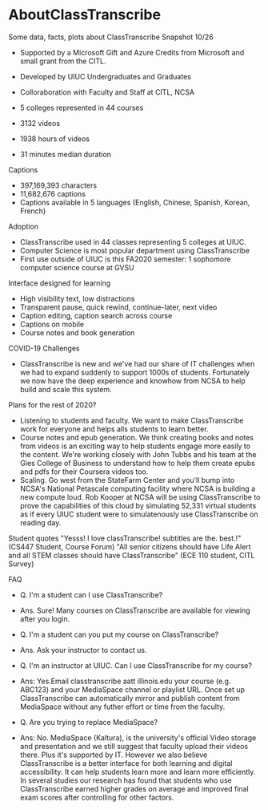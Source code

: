 # AboutClassTranscribe

Some data, facts, plots about ClassTranscribe
Snapshot 10/26

* Supported by a Microsoft Gift and Azure Credits from Microsoft and small grant from the CITL.
* Developed by UIUC Undergraduates and Graduates
* Colloraboration with Faculty and Staff at CITL, NCSA

* 5 colleges represented in 44 courses 
* 3132 videos
* 1938 hours of videos
* 31 minutes median duration

Captions
* 397,169,393 characters 
* 11,682,676 captions
* Captions available in 5 languages (English, Chinese, Spanish, Korean, French)

Adoption
* ClassTranscribe used in 44 classes representing 5 colleges at UIUC.
* Computer Science is most popular department using ClassTranscribe
* First use outside of UIUC is this FA2020 semester: 1 sophomore computer science course at GVSU

Interface designed for learning
* High visibility text, low distractions
* Transparent pause, quick rewind, continue-later, next video
* Caption editing, caption search across course
* Captions on mobile
* Course notes and book generation

COVID-19 Challenges
* ClassTranscribe is new and we've had our share of IT challenges when we had to expand suddenly to support 1000s of students. Fortunately we now have the deep experience and knowhow from NCSA to help build and scale this system.

Plans for the rest of 2020?
* Listening to students and faculty. We want to make ClassTranscribe work for everyone and helps alls students to learn better.
* Course notes and epub generation. We think creating books and notes from videos is an exciting way to help students engage more easily to the content. We're working closely with John Tubbs and his team at the Gies College of Business to understand how to help them create epubs and pdfs for their Coursera videos too.
* Scaling. Go west from the StateFarm Center and you'll bump into NCSA's National Petascale computing facility where NCSA is building a new compute loud. Rob Kooper at NCSA will be using ClassTranscribe to prove the capabilities of this cloud by simulating 52,331 virtual students as if every UIUC student were to simulatenously use ClassTranscribe on reading day. 

Student quotes
"Yesss! I love classTranscribe! subtitles are the. best.!" (CS447 Student, Course Forum)
"All senior citizens should have Life Alert and all STEM classes should have ClassTranscribe" (ECE 110 student, CITL Survey)

FAQ

* Q. I'm a student can I use ClassTranscribe?
* Ans. Sure! Many courses on ClassTranscribe are available for viewing after you login.

* Q. I'm a student can you put my course on ClassTranscribe?
* Ans. Ask your instructor to contact us.

* Q. I'm an instructor at UIUC. Can I use ClassTranscribe for my course?
* Ans: Yes.Email classtranscribe aatt illinois.edu your course (e.g. ABC123) and your MediaSpace channel or playlist URL. Once set up ClassTranscribe can automatically mirror and publish content from MediaSpace without any futher effort or time from the faculty.

* Q. Are you trying to replace MediaSpace?
* Ans: No. MediaSpace (Kaltura), is the university's official Video storage and presentation and we still suggest that faculty upload their videos there. Plus it's supported by IT. However we also believe ClassTranscribe is a better interface for both learning and digital accessibility. It can help students learn more and learn more efficiently. In several studies our research has found that students who use ClassTranscribe earned higher grades on average and improved final exam scores after controlling for other factors.

